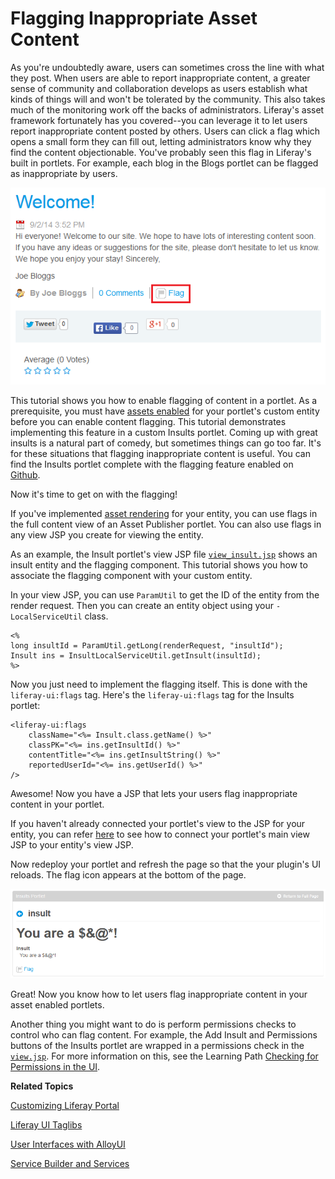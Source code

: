 # Flagging Inappropriate Asset Content [](id=flagging-inappropriate-asset-content)

<!--
Testing Notes:

The starting example portlet for this tutorial is at ...
liferay-docs/develop/tutorials/code/tutorials-sdk/portlets/asset-framework-02-asset-enable-insults-portlet

On completing this tutorial, the example portlet looks like the portlet at ...
liferay-docs/develop/tutorials/code/tutorials-sdk/portlets/asset-framework-03-end-insults-portlet

Make sure to read their README files.
-->

As you're undoubtedly aware, users can sometimes cross the line with what they 
post. When users are able to report inappropriate content, a greater sense of
community and collaboration develops as users establish what kinds of things
will and won't be tolerated by the community. This also takes much of the
monitoring work off the backs of administrators. Liferay's asset framework
fortunately has you covered--you can leverage it to let users report
inappropriate content posted by others. Users can click a flag which opens 
a small form they can fill out, letting administrators know why they find the
content objectionable. You've probably seen this flag in Liferay's built in
portlets. For example, each blog in the Blogs portlet can be flagged as
inappropriate by users.

![Figure 1: Flags for letting users mark objectionable content are enabled in the built in Blogs portlet](../../images/asset-fw-flags-blog.png)

This tutorial shows you how to enable flagging of content in a portlet. As a 
prerequisite, you must have [assets enabled](/develop/tutorials/-/knowledge_base/6-2/adding-updating-and-deleting-assets-for-custom-entities)
for your portlet's custom entity before you can enable content flagging. This
tutorial demonstrates implementing this feature in a custom Insults portlet.
Coming up with great insults is a natural part of comedy, but sometimes things
can go too far. It's for these situations that flagging inappropriate content is
useful. You can find the Insults portlet complete with the flagging feature
enabled on [Github](https://github.com/liferay/liferay-docs/tree/6.2.x/develop/tutorials/code/tutorials-sdk/portlets/asset-framework-01-begin-insults-portlet).

Now it's time to get on with the flagging!

If you've implemented 
[asset rendering](/develop/tutorials/-/knowledge_base/6-2/implementing-asset-renderers)
for your entity, you can use flags in the full content view of an Asset
Publisher portlet. You can also use flags in any view JSP you create for viewing
the entity. 

As an example, the Insult portlet's view JSP file [`view_insult.jsp`](https://github.com/liferay/liferay-docs/blob/6.2.x/develop/tutorials/code/tutorials-sdk/portlets/asset-framework-03-end-insults-portlet/docroot/html/insult/view_insult.jsp)
shows an insult entity and the flagging component. This tutorial shows you how
to associate the flagging component with your custom entity.

In your view JSP, you can use `ParamUtil` to get the ID of the entity from the
render request. Then you can create an entity object using your
`-LocalServiceUtil` class. 

    <%
    long insultId = ParamUtil.getLong(renderRequest, "insultId");
    Insult ins = InsultLocalServiceUtil.getInsult(insultId);
    %>
 
Now you just need to implement the flagging itself. This is done with the
`liferay-ui:flags` tag. Here's the `liferay-ui:flags` tag for the Insults
portlet:

    <liferay-ui:flags
        className="<%= Insult.class.getName() %>"
        classPK="<%= ins.getInsultId() %>"
        contentTitle="<%= ins.getInsultString() %>"
        reportedUserId="<%= ins.getUserId() %>"
    />

Awesome! Now you have a JSP that lets your users flag inappropriate content in 
your portlet. 

If you haven't already connected your portlet's view to the JSP for your entity,
you can refer [here](/develop/tutorials/-/knowledge_base/6-2/relating-assets#creating-a-url-to-your-new-jsp)
to see how to connect your portlet's main view JSP to your entity's view JSP.

Now redeploy your portlet and refresh the page so that the your plugin's UI
reloads. The flag icon appears at the bottom of the page.

![Figure 2: Users can now flag content in your portlet as inappropriate.](../../images/asset-fw-flags.png)

Great! Now you know how to let users flag inappropriate content in your asset 
enabled portlets. 

Another thing you might want to do is perform permissions checks to control 
who can flag content. For example, the Add Insult and Permissions buttons of the
Insults portlet are wrapped in a permissions check in the 
[`view.jsp`](https://github.com/liferay/liferay-docs/blob/6.2.x/develop/tutorials/code/tutorials-sdk/portlets/asset-framework-03-end-insults-portlet/docroot/html/insult/view.jsp).
For more information on this, see the Learning Path 
[Checking for Permissions in the UI](/develop/tutorials/-/knowledge_base/6-2/checking-for-permissions-in-the-ui).

**Related Topics**

[Customizing Liferay Portal](/develop/tutorials/-/knowledge_base/6-2/customizing-liferay-portal)

[Liferay UI Taglibs](/develop/tutorials/-/knowledge_base/6-2/liferay-ui-taglibs)

[User Interfaces with AlloyUI](/develop/tutorials/-/knowledge_base/6-2/alloyui)

[Service Builder and Services](/develop/tutorials/-/knowledge_base/6-2/service-builder)
